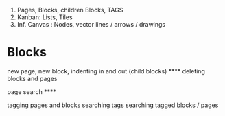 1. Pages, Blocks, children Blocks, TAGS
2. Kanban: Lists, Tiles
3. Inf. Canvas : Nodes, vector lines / arrows / drawings

# Blocks

new page, new block, indenting in and out (child blocks)  ****
deleting blocks and pages

page search  ****

tagging pages and blocks
searching tags
searching tagged blocks / pages